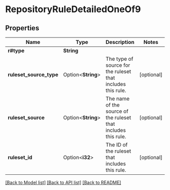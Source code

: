 # RepositoryRuleDetailedOneOf9

## Properties

Name | Type | Description | Notes
------------ | ------------- | ------------- | -------------
**r#type** | **String** |  | 
**ruleset_source_type** | Option<**String**> | The type of source for the ruleset that includes this rule. | [optional]
**ruleset_source** | Option<**String**> | The name of the source of the ruleset that includes this rule. | [optional]
**ruleset_id** | Option<**i32**> | The ID of the ruleset that includes this rule. | [optional]

[[Back to Model list]](../README.md#documentation-for-models) [[Back to API list]](../README.md#documentation-for-api-endpoints) [[Back to README]](../README.md)


